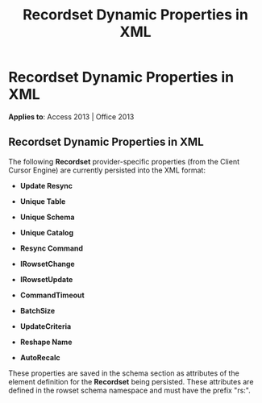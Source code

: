 ﻿---
title: Recordset Dynamic Properties in XML
TOCTitle: Recordset Dynamic Properties in XML
ms:assetid: 6ee1f176-9986-4ade-fc97-e3dad8e6bc6b
ms:mtpsurl: https://msdn.microsoft.com/library/JJ249439(v=office.15)
ms:contentKeyID: 48545522
ms.date: 09/18/2015
mtps_version: v=office.15
---

# Recordset Dynamic Properties in XML


**Applies to**: Access 2013 | Office 2013

## Recordset Dynamic Properties in XML

The following **Recordset** provider-specific properties (from the Client Cursor Engine) are currently persisted into the XML format:

  - **Update Resync**

  - **Unique Table**

  - **Unique Schema**

  - **Unique Catalog**

  - **Resync Command**

  - **IRowsetChange**

  - **IRowsetUpdate**

  - **CommandTimeout**

  - **BatchSize**

  - **UpdateCriteria**

  - **Reshape Name**

  - **AutoRecalc**

These properties are saved in the schema section as attributes of the element definition for the **Recordset** being persisted. These attributes are defined in the rowset schema namespace and must have the prefix "rs:".


